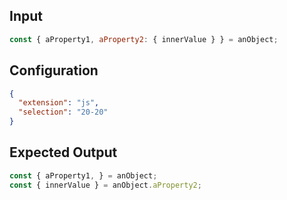 
## Input
```javascript input
const { aProperty1, aProperty2: { innerValue } } = anObject;
```

## Configuration
```json configuration
{
  "extension": "js",
  "selection": "20-20"
}
```

## Expected Output
```javascript expected output
const { aProperty1, } = anObject;
const { innerValue } = anObject.aProperty2;
```

